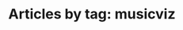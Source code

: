 ---
layout: blog_by_tag
title: 'Articles by tag: musicviz'
tag: musicviz
permalink: /blog/tag/musicviz/
---